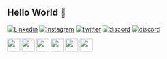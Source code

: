 <div>
	
<h2> Hello World 👋 </h3>
</div>

<div>	
	
[![Linkedin](https://img.shields.io/badge/LinkedIn-0077B5?style=for-the-badge&logo=linkedin&logoColor=white)](https://www.linkedin.com/in/moisesguilherme/)
[![instagram](https://img.shields.io/badge/Instagram-E4405F?style=for-the-badge&logo=instagram&logoColor=white)](https://www.instagram.com/moisesgui23/)
[![twitter](https://img.shields.io/badge/Twitter-1DA1F2?style=for-the-badge&logo=twitter&logoColor=white)](https://twitter.com/Moisesmgo)
[![discord](https://img.shields.io/badge/Discord-7289DA?style=for-the-badge&logo=discord&logoColor=white)](Moisés5898)
[![discord](https://img.shields.io/badge/Gmail-D14836?style=for-the-badge&logo=gmail&logoColor=white)](gmail)
</div>
	

	
<div>
	
<img widht="30" height="30" src="https://cdn.jsdelivr.net/gh/devicons/devicon/icons/javascript/javascript-original.svg" />
<img widht="30" height="30" src="https://cdn.jsdelivr.net/gh/devicons/devicon/icons/typescript/typescript-original.svg" />
<img widht="30" height="30" src="https://cdn.jsdelivr.net/gh/devicons/devicon/icons/react/react-original.svg" />
<img widht="30" height="30" src="https://cdn.jsdelivr.net/gh/devicons/devicon/icons/vuejs/vuejs-original.svg" />
<img widht="30" height="30" src="https://cdn.jsdelivr.net/gh/devicons/devicon/icons/html5/html5-original.svg" />
<img widht="30" height="30" src="https://cdn.jsdelivr.net/gh/devicons/devicon/icons/css3/css3-original.svg">
</div><br>
